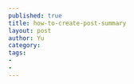 ```yaml
---
published: true
title: how-to-create-post-summary
layout: post
author: Yu 
category:
tags:
-
-
---
```

